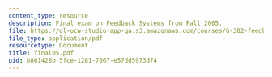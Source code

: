 ```yaml
---
content_type: resource
description: Final exam on Feedback Systems from Fall 2005.
file: https://ol-ocw-studio-app-qa.s3.amazonaws.com/courses/6-302-feedback-systems-spring-2007/b861428b5fce12817067e57dd5973d74_final05.pdf
file_type: application/pdf
resourcetype: Document
title: final05.pdf
uid: b861428b-5fce-1281-7067-e57dd5973d74
---
```

